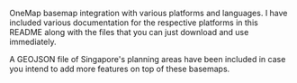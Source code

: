 OneMap basemap integration with various platforms and languages. I have included various documentation for the respective platforms in this README along with the files that you can just download and use immediately. 

A GEOJSON file of Singapore's planning areas have been included in case you intend to add more features on top of these basemaps. 
